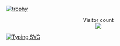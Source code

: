 [![trophy](https://github-profile-trophy.vercel.app/?username=Rushi-Daulatkar&theme=onedark)](https://github.com/ryo-ma/github-profile-trophy)

<p align="center"> 
  Visitor count<br>
  <img src="https://profile-counter.glitch.me/Rushi-Daulatkar/count.svg" />
</p>
<a href="https://git.io/typing-svg"><img src="https://readme-typing-svg.demolab.com?font=Fira+Code&pause=1000&center=true&random=false&width=435&lines=Hello+Welcome+to+my+Git-Hub+Profile+%F0%9F%91%8B" alt="Typing SVG" /></a>
<!---
Rushi-Daulatkar/Rushi-Daulatkar is a ✨ special ✨ repository because its `README.md` (this file) appears on your GitHub profile.
You can click the Preview link to take a look at your changes.
--->

